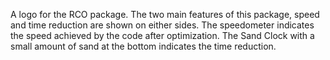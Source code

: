 A logo for the RCO package.
The two main features of this package, speed and time reduction are shown on either sides. The speedometer indicates the speed achieved by the code after optimization. The Sand Clock with a small amount of sand at the bottom indicates the time reduction. 
